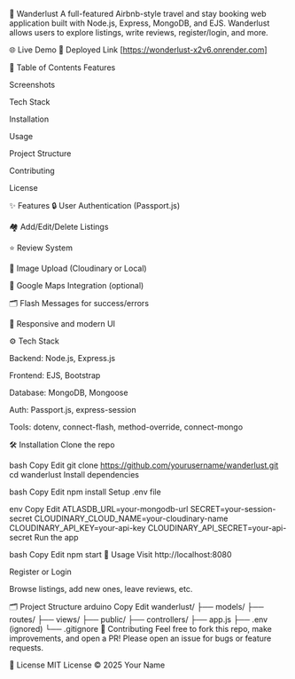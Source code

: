 🧳 Wanderlust
A full-featured Airbnb-style travel and stay booking web application built with Node.js, Express, MongoDB, and EJS. Wanderlust allows users to explore listings, write reviews, register/login, and more.

🌐 Live Demo
🔗 Deployed Link [https://wonderlust-x2v6.onrender.com]

📂 Table of Contents
Features

Screenshots

Tech Stack

Installation

Usage

Project Structure

Contributing

License

✨ Features
🔒 User Authentication (Passport.js)

🏘️ Add/Edit/Delete Listings

⭐ Review System

📸 Image Upload (Cloudinary or Local)

📍 Google Maps Integration (optional)

🗂 Flash Messages for success/errors

🎨 Responsive and modern UI

⚙️ Tech Stack

Backend: Node.js, Express.js

Frontend: EJS, Bootstrap

Database: MongoDB, Mongoose

Auth: Passport.js, express-session

Tools: dotenv, connect-flash, method-override, connect-mongo

🛠️ Installation
Clone the repo

bash
Copy
Edit
git clone https://github.com/yourusername/wanderlust.git
cd wanderlust
Install dependencies

bash
Copy
Edit
npm install
Setup .env file

env
Copy
Edit
ATLASDB_URL=your-mongodb-url
SECRET=your-session-secret
CLOUDINARY_CLOUD_NAME=your-cloudinary-name
CLOUDINARY_API_KEY=your-api-key
CLOUDINARY_API_SECRET=your-api-secret
Run the app

bash
Copy
Edit
npm start
🚀 Usage
Visit http://localhost:8080

Register or Login

Browse listings, add new ones, leave reviews, etc.

🗂 Project Structure
arduino
Copy
Edit
wanderlust/
├── models/
├── routes/
├── views/
├── public/
├── controllers/
├── app.js
├── .env (ignored)
└── .gitignore
🤝 Contributing
Feel free to fork this repo, make improvements, and open a PR!
Please open an issue for bugs or feature requests.

📜 License
MIT License © 2025 Your Name

